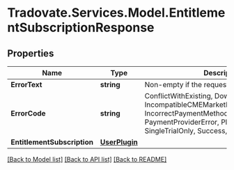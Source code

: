 # Tradovate.Services.Model.EntitlementSubscriptionResponse
## Properties

Name | Type | Description | Notes
------------ | ------------- | ------------- | -------------
**ErrorText** | **string** | Non-empty if the request failed | [optional] 
**ErrorCode** | **string** | ConflictWithExisting, DowngradeNotAllowed, IncompatibleCMEMarketDataSubscriptionPlans, IncorrectPaymentMethod, InsufficientFunds, PaymentProviderError, PlanDiscontinued, SingleTrialOnly, Success, UnknownError | [optional] 
**EntitlementSubscription** | [**UserPlugin**](UserPlugin.md) |  | [optional] 

[[Back to Model list]](../README.md#documentation-for-models) [[Back to API list]](../README.md#documentation-for-api-endpoints) [[Back to README]](../README.md)

